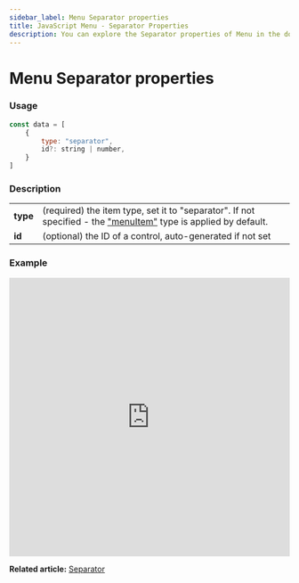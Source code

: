 ```yaml
---
sidebar_label: Menu Separator properties
title: JavaScript Menu - Separator Properties 
description: You can explore the Separator properties of Menu in the documentation of the DHTMLX JavaScript UI library. Browse developer guides and API reference, try out code examples and live demos, and download a free 30-day evaluation version of DHTMLX Suite 7.
---
```


# Menu Separator properties

### Usage

~~~js
const data = [
	{
		type: "separator",
		id?: string | number,
	}
]
~~~

### Description

<table>
	<tbody>
        <tr>
			<td><b>type</b></td>
			<td>(required) the item type, set it to "separator". If not specified - the <a href="../../configuring_menu_items#menuitem">"menuItem"</a> type is applied by default.</td>
		</tr>
        <tr>
			<td><b>id</b></td>
			<td>(optional) the ID of a control, auto-generated if not set</td>
		</tr>
    </tbody>
</table>

### Example

<iframe src="https://snippet.dhtmlx.com/71tybx5j?mode=js" frameborder="0" class="snippet_iframe" width="100%" height="500"></iframe>

**Related article:** [Separator](menu/configuring_menu_items.md#separator)